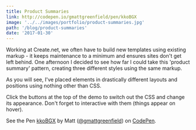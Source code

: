 ```yaml
---
title: Product Summaries
link: http://codepen.io/gmattgreenfield/pen/kkoBGX
image: '../../images/portfolio/product-summaries.jpg'
path: '/blog/product-summaries'
date: '2017-01-30'
---
```


Working at Create.net, we often have to build new templates using existing markup - it keeps maintenance to a minimum and ensures sites don't get left behind. One afternoon I decided to see how far I could take this 'product summary' pattern, creating three different styles using the same markup.

As you will see, I've placed elements in drastically different layouts and positions using nothing other than CSS.

Click the buttons at the top of the demo to switch out the CSS and change its appearance. Don't forget to interactive with them (things appear on hover).

<p data-height="504" data-theme-id="light" data-slug-hash="kkoBGX" data-default-tab="css,result" data-user="gmattgreenfield" data-embed-version="2" class="codepen">See the Pen <a href="http://codepen.io/gmattgreenfield/pen/kkoBGX/">kkoBGX</a> by Matt (<a href="http://codepen.io/gmattgreenfield">@gmattgreenfield</a>) on <a href="http://codepen.io">CodePen</a>.</p>
<script async src="//assets.codepen.io/assets/embed/ei.js"></script>
